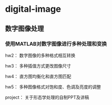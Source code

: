 # digital-image
## 数字图像处理

### 使用MATLAB对数字图像进行多种处理和变换

 hw2：    数字图像的多种格式相互转换

 hw3：    多种插值方式更改图像尺寸

 hw4：    直方图均衡化和直方图匹配

 hw5：    多种图像格式对饱和度、色调及亮度的调整

 project：    关于形态学处理的自制PPT及讲稿
